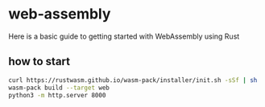 # web-assembly
Here is a basic guide to getting started with WebAssembly using Rust

## how to start
```sh
curl https://rustwasm.github.io/wasm-pack/installer/init.sh -sSf | sh
wasm-pack build --target web
python3 -m http.server 8000
```
